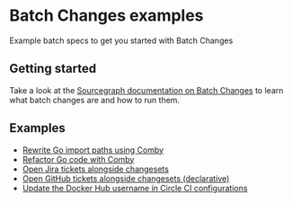 # Batch Changes examples

Example batch specs to get you started with Batch Changes

## Getting started

Take a look at the [Sourcegraph documentation on Batch Changes](https://docs.sourcegraph.com/batch_changes) to learn what batch changes are and how to run them.

## Examples

- [Rewrite Go import paths using Comby](comby-goimports/README.md)
- [Refactor Go code with Comby](comby-go-refactor/README.md)
- [Open Jira tickets alongside changesets](jira-tickets/README.md)
- [Open GitHub tickets alongside changesets (declarative)](github-issues/README.md)
- [Update the Docker Hub username in Circle CI configurations](update-circle-ci-config/update-circle-ci-config.batch.yaml)
